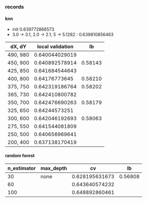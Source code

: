 ### records
#### knn
- init 0.639772866573
- 3.0 -> 3.1, 2.0 -> 2.1, 5 -> 5.1282 : 0.639810856463

| dX, dY   |local validation| lb      |
|----------|----------------|---------|
| 490, 980 | 0.640044029019 | 	      |
| 450, 900 | 0.640892578914 | 0.58143 |
| 425, 850 | 0.641684544643 | 
| 400, 800 | 0.64176773645  | 0.58210 |
| 375, 750 | 0.642319186764 | 0.58202 |
| 365, 730 | 0.642410800782 |         | 
| 350, 700 | 0.642476690263 | 0.58179 |
| 325, 650 | 0.64244573251  |         |
| 300, 600 | 0.642046192693 | 0.58063 |
| 275, 550 | 0.641544081809 |         | 
| 250, 500 | 0.640656969641 |         |
| 200, 400 | 0.637138170419 |         |

#### random forest
|n_estimator |max_depth    | cv             | lb      |
|------------|-------------|----------------|---------|
|30          | none        | 0.628195631673 | 0.56808 |
|60          |             | 0.643640574232 |         |
|100         |             | 0.648892860461 |         |
